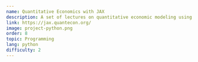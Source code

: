 ```yaml
---
name: Quantitative Economics with JAX
description: A set of lectures on quantitative economic modeling using GPUs and Google JAX.
link: https://jax.quantecon.org/
image: project-python.png
order: 8
topic: Programming
lang: python
difficulty: 2
---
```

